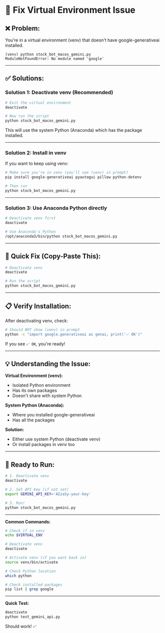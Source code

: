 # 🔧 Fix Virtual Environment Issue

## ❌ Problem:
You're in a virtual environment (venv) that doesn't have google-generativeai installed.

```
(venv) python stock_bot_macos_gemini.py
ModuleNotFoundError: No module named 'google'
```

---

## ✅ Solutions:

### **Solution 1: Deactivate venv (Recommended)**

```bash
# Exit the virtual environment
deactivate

# Now run the script
python stock_bot_macos_gemini.py
```

This will use the system Python (Anaconda) which has the package installed.

---

### **Solution 2: Install in venv**

If you want to keep using venv:

```bash
# Make sure you're in venv (you'll see (venv) in prompt)
pip install google-generativeai pyautogui pillow python-dotenv

# Then run
python stock_bot_macos_gemini.py
```

---

### **Solution 3: Use Anaconda Python directly**

```bash
# Deactivate venv first
deactivate

# Use Anaconda's Python
/opt/anaconda3/bin/python stock_bot_macos_gemini.py
```

---

## 🎯 Quick Fix (Copy-Paste This):

```bash
# Deactivate venv
deactivate

# Run the script
python stock_bot_macos_gemini.py
```

---

## 📋 Verify Installation:

After deactivating venv, check:

```bash
# Should NOT show (venv) in prompt
python -c "import google.generativeai as genai; print('✅ OK')"
```

If you see `✅ OK`, you're ready!

---

## 💡 Understanding the Issue:

**Virtual Environment (venv):**
- Isolated Python environment
- Has its own packages
- Doesn't share with system Python

**System Python (Anaconda):**
- Where you installed google-generativeai
- Has all the packages

**Solution:**
- Either use system Python (deactivate venv)
- Or install packages in venv too

---

## 🚀 Ready to Run:

```bash
# 1. Deactivate venv
deactivate

# 2. Set API key (if not set)
export GEMINI_API_KEY='AIzaSy-your-key'

# 3. Run!
python stock_bot_macos_gemini.py
```

---

**Common Commands:**

```bash
# Check if in venv
echo $VIRTUAL_ENV

# Deactivate venv
deactivate

# Activate venv (if you want back in)
source venv/bin/activate

# Check Python location
which python

# Check installed packages
pip list | grep google
```

---

**Quick Test:**

```bash
deactivate
python test_gemini_api.py
```

Should work! ✅
